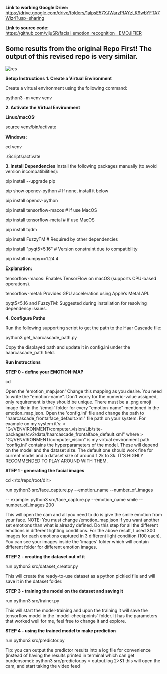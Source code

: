 **Link to working Google Drive:**
https://drive.google.com/drive/folders/1alpsE57XJWarzPfAYzLK9wbYFTA7Wlz4?usp=sharing

**Link to source code:**
https://github.com/vijuSR/facial_emotion_recognition__EMOJIFIER

## Some results from the original Repo First! The output of this revised repo is very similar. 
![res](https://user-images.githubusercontent.com/20581741/46920875-34492e00-d012-11e8-81ac-fb9a69a40a57.gif)  

**Setup Instructions**
**1. Create a Virtual Environment**

Create a virtual environment using the following command:

python3 -m venv venv

**2. Activate the Virtual Environment**

**Linux/macOS:**

source venv/bin/activate

**Windows:**

cd venv

.\Scripts\activate

**3. Install Dependencies**
Install the following packages manually (to avoid version incompatibilities):

pip install --upgrade pip

pip show opencv-python  # If none, install it below

pip install opencv-python

pip install tensorflow-macos # if use MacOS

pip install tensorflow-metal # if use MacOS

pip install tqdm

pip install FuzzyTM  # Required by other dependencies

pip install "pyqt5<5.16"  # Version constraint due to compatibility

pip install numpy==1.24.4  

**Explanation:**

tensorflow-macos: Enables TensorFlow on macOS (supports CPU-based operations).

tensorflow-metal: Provides GPU acceleration using Apple’s Metal API.

pyqt5<5.16 and FuzzyTM: Suggested during installation for resolving dependency issues.

**4. Configure Paths**

Run the following supporting script to get the path to the Haar Cascade file:

python3 get_haarcascade_path.py

Copy the displayed path and update it in config.ini under the haarcascade_path field.

**Run Instructions**

**STEP 0 - define your EMOTION-MAP**

cd <to-repo-root-dir>

Open the 'emotion_map.json'
Change this mapping as you desire. You need to write the "emotion-name". Don't worry for the numeric-value assigned, only requirement is they should be unique.
There must be a .png emoji image file in the '/emoji' folder for every "emotion-name" mentioned in the emotion_map.json.
Open the 'config.ini' file and change the path to "haarcascade_frontalface_default.xml" file path on your system. For example on my system it's: > "G:/VENVIRONMENT/computer_vision/Lib/site-packages/cv2/data/haarcascade_frontalface_default.xml" where > "G:/VENVIRONMENT/computer_vision" is my virtual environment path.
'config.ini' contains the hyperparameters of the model. These will depend on the model and the dataset size. The default one should work fine for current model and a dataset size of around 1.2k to 3k. IT'S HIGHLY RECOMMENDED TO PLAY AROUND WITH THEM.

**STEP 1 - generating the facial images**

cd </to/repo/root/dir>

run python3 src/face_capture.py --emotion_name <emotion-name> --number_of_images <number>

-- example: python3 src/face_capture.py --emotion_name smile --number_of_images 200

This will open the cam and all you need to do is give the smile emotion from your face.
NOTE: You must change /emotion_map.json if you want another set emotions than what is already defined.
Do this step for all the different emotions in different lighting conditions.
For the above result, I used 300 images for each emotions captured in 3 different light condition (100 each).
You can see your images inside the 'images' folder which will contain different folder for different emotion images.

**STEP 2 - creating the dataset out of it**

run python3 src/dataset_creator.py

This will create the ready-to-use dataset as a python pickled file and will save it in the dataset folder.

**STEP 3 - training the model on the dataset and saving it**

run python3 src/trainer.py

This will start the model-training and upon the training it will save the tensorflow model in the 'model-checkpoints' folder.
It has the parameters that worked well for me, feel free to change it and explore.

**STEP 4 - using the trained model to make prediction**

run python3 src/predictor.py

Tip: you can output the predictor results into a log file for convenience (instead of having the results printed in terminal which can get burdensome): 
python3 src/predictor.py > output.log 2>&1
this will open the cam, and start taking the video feed 

